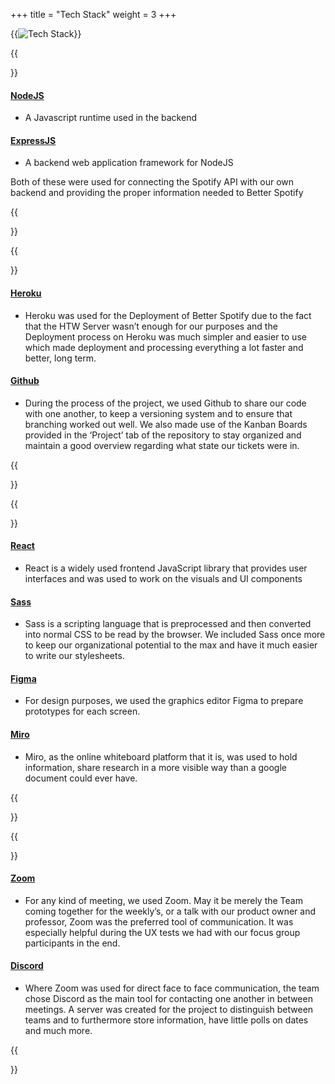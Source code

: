 +++
title = "Tech Stack"
weight = 3
+++

{{<image src="tech.svg" alt="Tech Stack">}}

{{<section title="Backend">}}
#### [NodeJS](https://nodejs.org/en/)
- A Javascript runtime used in the backend
#### [ExpressJS](https://expressjs.com)
- A backend web application framework for NodeJS

Both of these were used for connecting the Spotify API with our own backend and providing the proper information needed to Better Spotify 


{{</section>}}


{{<section title="Deployment">}}
#### [Heroku](https://www.heroku.com)
- Heroku was used for the Deployment of Better Spotify due to the fact that the HTW Server wasn’t enough for our purposes and the Deployment process on Heroku was much simpler and easier to use which made deployment and processing everything a lot faster and better, long term. 

#### [Github](https://github.com)
- During the process of the project, we used Github to share our code with one another, to keep a versioning system and to ensure that branching worked out well. We also made use of the Kanban Boards provided in the ‘Project’ tab of the repository to stay organized and maintain a good overview regarding what state our tickets were in.


{{</section>}}


{{<section title="Frontend">}}
#### [React](https://reactjs.org)
- React is a widely used frontend JavaScript library that provides user interfaces and was used to work on the visuals and UI components

#### [Sass](https://sass-lang.com) 
- Sass is a scripting language that is preprocessed and then converted into normal CSS to be read by the browser. We included Sass once more to keep our organizational potential to the max and have it much easier to write our stylesheets. 

#### [Figma](https://www.figma.com)
- For design purposes, we used the graphics editor Figma to prepare prototypes for each screen.

#### [Miro](https://miro.com) 
- Miro, as the online whiteboard platform that it is, was used to hold information, share research in a more visible way than a google document could ever have. 


{{</section>}}

{{<section title="Communication">}}

#### [Zoom](https://zoom.us)
- For any kind of meeting, we used Zoom. May it be merely the Team coming together for the weekly’s, or a talk with our product owner and professor, Zoom was the preferred tool of communication. It was especially helpful during the UX tests we had with our focus group participants in the end.

#### [Discord](https://discord.com)
- Where Zoom was used for direct face to face communication, the team chose Discord as the main tool for contacting one another in between meetings. A server was created for the project to distinguish between teams and to furthermore store information, have little polls on dates and much more. 

{{</section>}}
